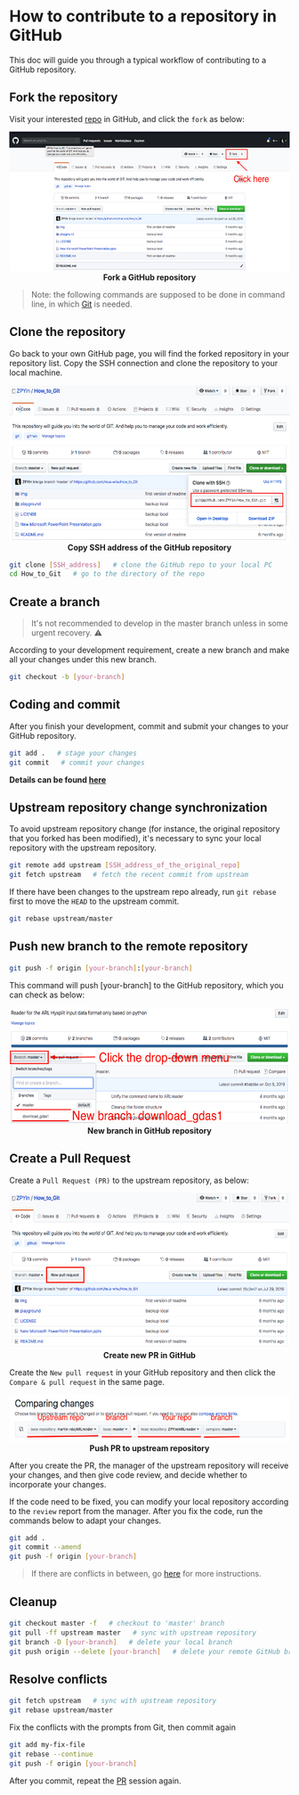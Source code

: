 # How to contribute to a repository in GitHub

This doc will guide you through a typical workflow of contributing to a GitHub repository.

## Fork the repository

Visit your interested [repo](#1) in GitHub, and click the `fork` as below:

<p align='center'>
<img src='../img/GitHub_fork.png', width=550, height=250, lat='GitHub-fork'>
<br>
<b>Fork a GitHub repository</b>

> Note: the following commands are supposed to be done in command line, in which [Git](#2) is needed.

## Clone the repository

Go back to your own GitHub page, you will find the forked repository in your repository list. Copy the SSH connection and clone the repository to your local machine.

<p align='center'>
<img src='../img/GitHub_SSH_address.png', width=550, height=280, lat='SSH_addr'>
<br>
<b>Copy SSH address of the GitHub repository</b>

```bash
git clone [SSH_address]   # clone the GitHub repo to your local PC
cd How_to_Git   # go to the directory of the repo
```

## Create a branch

> It's not recommended to develop in the master branch unless in some urgent recovery. :warning:

According to your development requirement, create a new branch and make all your changes under this new branch.

```bash
git checkout -b [your-branch]
```

## Coding and commit

After you finish your development, commit and submit your changes to your GitHub repository.

```bash
git add .   # stage your changes
git commit   # commit your changes
```

**Details can be found [here](../README.md)**

## Upstream repository change synchronization

To avoid upstream repository change (for instance, the original repository that you forked has been modified), it's necessary to sync your local repository with the upstream repository.

```bash
git remote add upstream [SSH_address_of_the_original_repo]
git fetch upstream   # fetch the recent commit from upstream
```

If there have been changes to the upstream repo already, run `git rebase` first to move the `HEAD` to the upstream commit.

```bash
git rebase upstream/master
```

## Push new branch to the remote repository

```bash
git push -f origin [your-branch]:[your-branch]
```

This command will push [your-branch] to the GitHub repository, which you can check as below:

<p align='center'>
<img src='../img/GitHub_new_branch.png', width=550, height=210, lat='new_branch'>
<br>
<b>New branch in GitHub repository</b>

## Create a Pull Request

Create a `Pull Request (PR)` to the upstream repository, as below:

<p align='center'>
<img src='../img/GitHub_create_PR.png', width=550, height=280, lat='create_PR'>
<br>
<b>Create new PR in GitHub</b>

Create the `New pull request` in your GitHub repository and then click the `Compare & pull request` in the same page.

<p align='center'>
<img src='../img/GitHub_push_PR.png', width=550, height=85, lat='Push_PR'>
<br>
<b>Push PR to upstream repository</b>

After you create the PR, the manager of the upstream repository will receive your changes, and then give code review, and decide whether to incorporate your changes.

If the code need to be fixed, you can modify your local repository according to the `review` report from the manager. After you fix the code, run the commands below to adapt your changes.

```bash
git add .
git commit --amend
git push -f origin [your-branch]
```

> If there are conflicts in between, go [here](#resolve-conflicts) for more instructions.

## Cleanup

```bash
git checkout master -f   # checkout to 'master' branch
git pull -ff upstream master   # sync with upstream repository
git branch -D [your-branch]   # delete your local branch
git push origin --delete [your-branch]   # delete your remote GitHub branch
```

## Resolve conflicts

```bash
git fetch upstream   # sync with upstream repository
git rebase upstream/master
```

Fix the conflicts with the prompts from Git, then commit again

```bash
git add my-fix-file
git rebase --continue
git push -f origin [your-branch]
```

After you commit, repeat the [PR](#create-a-pull-request) session again.

[1]: https://github.com/ZPYin/How_to_Git
[2]: https://git-scm.com/